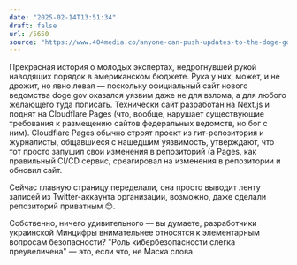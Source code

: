 ```yaml
---
date: "2025-02-14T13:51:34"
draft: false
url: /5650
source: "https://www.404media.co/anyone-can-push-updates-to-the-doge-gov-website-2/"
---
```


Прекрасная история о молодых экспертах, недрогнувшей рукой наводящих порядок в американском бюджете. Рука у них, может, и не дрожит, но явно левая — поскольку официальный сайт нового ведомства doge.gov оказался уязвим даже не для взлома, а для любого желающего туда пописать. Технически сайт разработан на Next.js и поднят на Cloudflare Pages (что, вообще, нарушает существующие требования к размещению сайтов федеральных ведомств, но бог с ним). Cloudflare Pages обычно строят проект из гит-репозитория и журналисты, общавшиеся с нашедшим уязвимость, утверждают, что тот просто запушил свои изменения в репозиторий (а Pages, как правильный CI/CD сервис, среагировал на изменения в репозитории и обновил сайт.

Сейчас главную страницу переделали, она просто выводит ленту записей из Twitter-аккаунта организации, возможно, даже сделали репозиторий приватным 😊.

Собственно, ничего удивительного — вы думаете, разработчики украинской Минцифры внимательнее относятся к элементарным вопросам безопасности? "Роль кибербезопасности слегка преувеличена" — это, если что, не Маска слова.